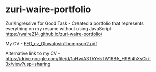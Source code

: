 # zuri-waire-portfolio
Zuri/Ingressive for Good
Task - Created a portfolio that represents everything on my resume without using JavaScript
https://waire214.github.io/zuri-waire-portfolio/

My CV - [FED_cv_OluwatosinThompson2.pdf](https://github.com/Waire214/zuri-waire-portfolio/files/6321553/FED_cv_OluwatosinThompson2.pdf)

Alternative link to my CV - https://drive.google.com/file/d/1aHwiA3ThYe5TW16B5_H9Bl4hXsCki-3x/view?usp=sharing
